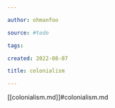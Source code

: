 ```yaml
---

author: ohmanfoo

source: #todo

tags: 

created: 2022-08-07

title: colonialism

---
```

[[colonialism.md]]#colonialism.md